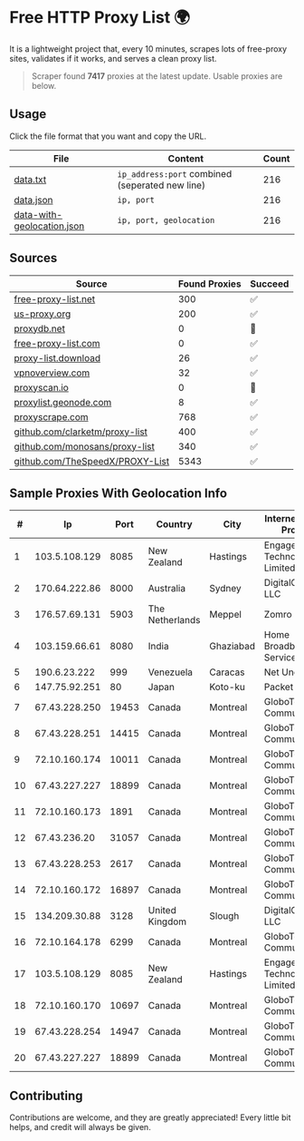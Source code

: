 
# Free HTTP Proxy List 🌍

It is a lightweight project that, every 10 minutes, scrapes lots of free-proxy sites, validates if it works, and serves a clean proxy list.


> Scraper found **7417** proxies at the latest update. Usable proxies are below.

## Usage

Click the file format that you want and copy the URL.


|File|Content|Count|
|----|-------|-----|
|[data.txt](https://raw.githubusercontent.com/themiralay/Proxy-List-World/master/data.txt)|`ip_address:port` combined (seperated new line)|216|
|[data.json](https://raw.githubusercontent.com/themiralay/Proxy-List-World/master/data.json)|`ip, port`|216|
|[data-with-geolocation.json](https://raw.githubusercontent.com/themiralay/Proxy-List-World/master/data-with-geolocation.json)|`ip, port, geolocation`|216|

## Sources

|Source|Found Proxies|Succeed|
|------|-------------|-------|
|[free-proxy-list.net](https://free-proxy-list.net)|300|✅|
|[us-proxy.org](https://www.us-proxy.org)|200|✅|
|[proxydb.net](http://proxydb.net)|0|🚫|
|[free-proxy-list.com](https://free-proxy-list.com/?page=&port=&type%5B%5D=http&type%5B%5D=https&up_time=0&search=Search)|0|✅|
|[proxy-list.download](https://www.proxy-list.download/HTTP)|26|✅|
|[vpnoverview.com](https://vpnoverview.com/privacy/anonymous-browsing/free-proxy-servers)|32|✅|
|[proxyscan.io](https://www.proxyscan.io)|0|🚫|
|[proxylist.geonode.com](https://proxylist.geonode.com/api/proxy-list?limit=300&page=1&sort_by=lastChecked&sort_type=desc&protocols=http,https)|8|✅|
|[proxyscrape.com](https://api.proxyscrape.com/v2/?request=displayproxies&protocol=http&timeout=10000&country=all&ssl=all&anonymity=all)|768|✅|
|[github.com/clarketm/proxy-list](https://raw.githubusercontent.com/clarketm/proxy-list/master/proxy-list-raw.txt)|400|✅|
|[github.com/monosans/proxy-list](https://raw.githubusercontent.com/monosans/proxy-list/main/proxies/http.txt)|340|✅|
|[github.com/TheSpeedX/PROXY-List](https://raw.githubusercontent.com/TheSpeedX/PROXY-List/master/http.txt)|5343|✅|


## Sample Proxies With Geolocation Info

|#|Ip|Port|Country|City|Internet Service Provider|
|-|--|----|-------|----|-------------------------|
|1|103.5.108.129|8085|New Zealand|Hastings|Engage Technology Limited|
|2|170.64.222.86|8000|Australia|Sydney|DigitalOcean, LLC|
|3|176.57.69.131|5903|The Netherlands|Meppel|Zomro B.V.|
|4|103.159.66.61|8080|India|Ghaziabad|Home Broadband Services LLP|
|5|190.6.23.222|999|Venezuela|Caracas|Net Uno|
|6|147.75.92.251|80|Japan|Koto-ku|Packet Host, Inc.|
|7|67.43.228.250|19453|Canada|Montreal|GloboTech Communications|
|8|67.43.228.251|14415|Canada|Montreal|GloboTech Communications|
|9|72.10.160.174|10011|Canada|Montreal|GloboTech Communications|
|10|67.43.227.227|18899|Canada|Montreal|GloboTech Communications|
|11|72.10.160.173|1891|Canada|Montreal|GloboTech Communications|
|12|67.43.236.20|31057|Canada|Montreal|GloboTech Communications|
|13|67.43.228.253|2617|Canada|Montreal|GloboTech Communications|
|14|72.10.160.172|16897|Canada|Montreal|GloboTech Communications|
|15|134.209.30.88|3128|United Kingdom|Slough|DigitalOcean, LLC|
|16|72.10.164.178|6299|Canada|Montreal|GloboTech Communications|
|17|103.5.108.129|8085|New Zealand|Hastings|Engage Technology Limited|
|18|72.10.160.170|10697|Canada|Montreal|GloboTech Communications|
|19|67.43.228.254|14947|Canada|Montreal|GloboTech Communications|
|20|67.43.227.227|18899|Canada|Montreal|GloboTech Communications|



## Contributing

Contributions are welcome, and they are greatly appreciated! Every
little bit helps, and credit will always be given.

